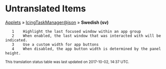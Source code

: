 # Untranslated Items
[Applets](../../../README.md) &#187; [IcingTaskManager@json](../README.md) &#187; **Swedish (sv)**

       1	Highlight the last focused window within an app group
       2	When enabled, the last window that was interacted with will be indicated.
       3	Use a custom width for app buttons
       4	When disabled, the app button width is determined by the panel height.

<sup>This translation status table was last updated on 2017-10-02, 14:37 UTC.</sup>

